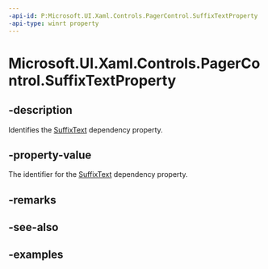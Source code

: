 ```yaml
---
-api-id: P:Microsoft.UI.Xaml.Controls.PagerControl.SuffixTextProperty
-api-type: winrt property
---
```


# Microsoft.UI.Xaml.Controls.PagerControl.SuffixTextProperty

<!--
public static Windows.UI.Xaml.DependencyProperty SuffixTextProperty { get; }
-->


## -description

Identifies the [SuffixText](pagercontrol_suffixtext.md) dependency property.

## -property-value

The identifier for the [SuffixText](pagercontrol_suffixtext.md) dependency property.

## -remarks

## -see-also

## -examples


